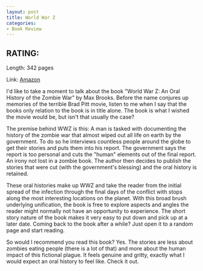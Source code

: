 ```yaml
---
layout: post
title: World War Z
categories:
- Book Review
---
```

## <i class="fa fa-book fa-lg"></i> RATING: <i class="fa fa-star"></i><i class="fa fa-star"></i><i class="fa fa-star"></i><i class="fa fa-star"></i><i class="fa fa-star"></i>
Length: 342 pages

Link: <a href="http://www.amazon.com/World-War-Oral-History-Zombie/dp/0307346617">Amazon</a>

I'd like to take a moment to talk about the book "World War Z: An Oral History of the Zombie War" by Max Brooks.  Before the name conjures up memories of the terrible Brad Pitt movie, listen to me when I say that the books only relation to the book is in title alone.  The book is what I wished the movie would be, but isn't that usually the case?

The premise behind WWZ is this:  A man is tasked with documenting the history of the zombie war that almost wiped out all life on earth by the government.  To do so he interviews countless people around the globe to get their stories and puts them into his report.  The government says the report is too personal and cuts the "human" elements out of the final report.  An irony not lost in a zombie book.  The author then decides to publish the stories that were cut (with the government's blessing) and the oral history is retained.

These oral histories make up WWZ and take the reader from the initial spread of the infection through the final days of the conflict with stops along the most interesting locations on the planet.  With this broad brush underlying unification, the book is free to explore aspects and angles the reader might normally not have an opportunity to experience.  The short story nature of the book makes it very easy to put down and pick up at a later date.  Coming back to the book after a while? Just open it to a random page and start reading.  

So would I recommend you read this book?  Yes.  The stories are less about zombies eating people (there is a lot of that) and more about the human impact of this fictional plague.  It feels genuine and gritty, exactly what I would expect an oral history to feel like.  Check it out.  